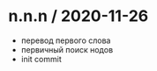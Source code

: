 
n.n.n / 2020-11-26
==================

  * перевод первого слова
  * первичный поиск нодов
  * init commit
